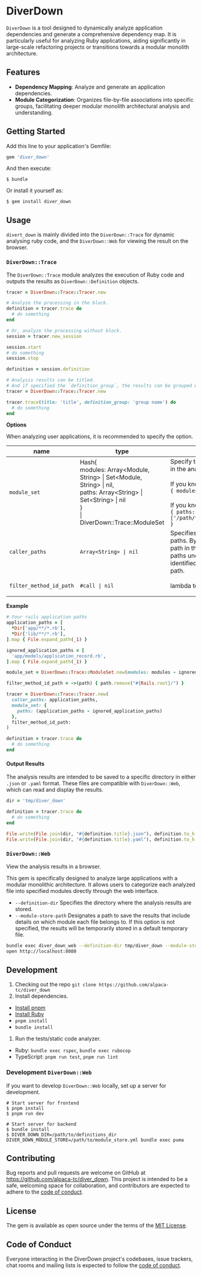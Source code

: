 # DiverDown

`DiverDown` is a tool designed to dynamically analyze application dependencies and generate a comprehensive dependency map. It is particularly useful for analyzing Ruby applications, aiding significantly in large-scale refactoring projects or transitions towards a modular monolith architecture.

## Features

- **Dependency Mapping**: Analyze and generate an application dependencies.
- **Module Categorization**: Organizes file-by-file associations into specific groups, facilitating deeper modular monolith architectural analysis and understanding.

## Getting Started

Add this line to your application's Gemfile:

```ruby
gem 'diver_down'
```

And then execute:

    $ bundle

Or install it yourself as:

    $ gem install diver_down

## Usage

`divert_down` is mainly divided into the `DiverDown::Trace` for dynamic analysing ruby code, and the `DiverDown::Web` for viewing the result on the browser.

### `DiverDown::Trace`

The `DiverDown::Trace` module analyzes the execution of Ruby code and outputs the results as `DiverDown::Definition` objects.

```ruby
tracer = DiverDown::Trace::Tracer.new

# Analyze the processing in the block.
definition = tracer.trace do
  # do something
end

# Or, analyze the processing without block.
session = tracer.new_session

session.start
# do something
session.stop

definition = session.definition
```

```ruby
# Analysis results can be titled.
# And if specified the `definition_group`, the results can be grouped when viewed in a browser.
tracer = DiverDown::Trace::Tracer.new

tracer.trace(title: 'title', definition_group: 'group name') do
  # do something
end
```

**Options**

When analyzing user applications, it is recommended to specify the option.

|name|type|description|example|default|
| --- | --- | --- | --- | --- |
| `module_set` | Hash{ <br>  modules: Array<Module, String> \| Set<Module, String> \| nil,<br>  paths: Array\<String> \| Set\<String> \| nil <br>}<br>\| DiverDown::Trace::ModuleSet | Specify the class/module to be included in the analysis results.<br><br>If you know the module name:<br>`{ modules: [ModA, ModB] }`<br><br>If you know module path:<br>`{ paths: ['/path/to/rails/app/models/mod_a.rb'] }` | `{ paths: Dir["app/**/*.rb"] }` | `nil`. All class/modul are target. |
| `caller_paths` | `Array<String> \| nil` | Specifies a list of allowed paths as caller paths. By specifying the user application path in this list of paths and excluding paths under the gem, the caller path is identified back to the user application path. | `Dir["app/**/*.rb"]` | `nil`. All paths are target. |
| `filter_method_id_path` | `#call \| nil` | lambda to convert the caller path. | `->(path) { path.remove(Rails.root) }` | `nil`. No conversion. |

**Example**

```ruby
# Your rails application paths
application_paths = [
  *Dir['app/**/*.rb'], 
  *Dir['lib/**/*.rb'],
].map { File.expand_path(_1) }

ignored_application_paths = [
  'app/models/application_record.rb',
].map { File.expand_path(_1) }

module_set = DiverDown::Trace::ModuleSet.new(modules: modules - ignored_modules)

filter_method_id_path = ->(path) { path.remove("#{Rails.root}/") }

tracer = DiverDown::Trace::Tracer.new(
  caller_paths: application_paths,
  module_set: {
    paths: (application_paths - ignored_application_paths)
  },
  filter_method_id_path:
)

definition = tracer.trace do
  # do something
end
```

#### Output Results

The analysis results are intended to be saved to a specific directory in either `.json` or `.yaml` format. These files are compatible with `DiverDown::Web`, which can read and display the results.

```ruby
dir = 'tmp/diver_down'

definition = tracer.trace do
  # do something
end

File.write(File.join(dir, "#{definition.title}.json"), definition.to_h.to_json)
File.write(File.join(dir, "#{definition.title}.yaml"), definition.to_h.to_yaml)
```

### `DiverDown::Web`

View the analysis results in a browser.

This gem is specifically designed to analyze large applications with a modular monolithic architecture. It allows users to categorize each analyzed file into specified modules directly through the web interface.

- `--definition-dir` Specifies the directory where the analysis results are stored.
- `--module-store-path` Designates a path to save the results that include details on which module each file belongs to. If this option is not specified, the results will be temporarily stored in a default temporary file.

```sh
bundle exec diver_down_web --definition-dir tmp/diver_down --module-store-path tmp/module_store.yml
open http://localhost:8080
```

## Development

1. Checking out the repo `git clone https://github.com/alpaca-tc/diver_down`
1. Install dependencies.
  - [Install pnpm](https://pnpm.io/installation)
  - [Install Ruby](https://www.ruby-lang.org/en/documentation/installation/)
  - `pnpm install`
  - `bundle install`
1. Run the tests/static code analyzer.
  - Ruby: `bundle exec rspec`, `bundle exec rubocop`
  - TypeScript: `pnpm run test`, `pnpm run lint`

### Development `DiverDown::Web`

If you want to develop `DiverDown::Web` locally, set up a server for development.

```
# Start server for frontend
$ pnpm install
$ pnpm run dev

# Start server for backend
$ bundle install
$ DIVER_DOWN_DIR=/path/to/definitions_dir DIVER_DOWN_MODULE_STORE=/path/to/module_store.yml bundle exec puma
```

## Contributing

Bug reports and pull requests are welcome on GitHub at https://github.com/alpaca-tc/diver_down. This project is intended to be a safe, welcoming space for collaboration, and contributors are expected to adhere to the [code of conduct](https://github.com/alpaca-tc/diver_down/blob/main/CODE_OF_CONDUCT.md).

## License

The gem is available as open source under the terms of the [MIT License](https://opensource.org/licenses/MIT).

## Code of Conduct

Everyone interacting in the DiverDown project's codebases, issue trackers, chat rooms and mailing lists is expected to follow the [code of conduct](https://github.com/alpaca-tc/diver_down/blob/main/CODE_OF_CONDUCT.md).
